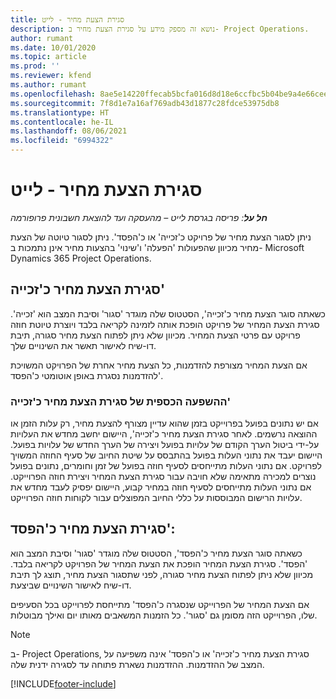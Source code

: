 ```yaml
---
title: סגירת הצעת מחיר - לייט
description: נושא זה מספק מידע על סגירת הצעת מחיר ב- Project Operations.
author: rumant
ms.date: 10/01/2020
ms.topic: article
ms.prod: ''
ms.reviewer: kfend
ms.author: rumant
ms.openlocfilehash: 8ae5e14220ffecab5bcfa016d8d18e6ccfbc5b04be9a4e66cee26f8885125d31
ms.sourcegitcommit: 7f8d1e7a16af769adb43d1877c28fdce53975db8
ms.translationtype: HT
ms.contentlocale: he-IL
ms.lasthandoff: 08/06/2021
ms.locfileid: "6994322"
---
```

# <a name="close-a-quote---lite"></a>סגירת הצעת מחיר - לייט

_**חל על**: פריסה בגרסת לייט – מהעסקה ועד להוצאת חשבונית פרופורמה_

ניתן לסגור הצעת מחיר של פרויקט כ'זכייה' או כ'הפסד'. ניתן לסגור טיוטה של הצעת מחיר מכיוון שהפעולות 'הפעלה' ו'שינוי' בהצעות מחיר אינן נתמכות ב- Microsoft Dynamics 365 Project Operations.

## <a name="close-a-quote-as-won"></a>סגירת הצעת מחיר כ'זכייה'

כשאתה סוגר הצעת מחיר כ'זכייה', הסטטוס שלה מוגדר 'סגור' וסיבת המצב הוא 'זכייה'. סגירת הצעת המחיר של פרויקט הופכת אותה לזמינה לקריאה בלבד ויוצרת טיוטת חוזה פרויקט עם פרטי הצעת המחיר. מכיוון שלא ניתן לפתוח הצעת מחיר סגורה, תיבת דו-שיח לאישור תאשר את השינויים שלך.

אם הצעת המחיר מצורפת להזדמנות, כל הצעת מחיר אחרת של הפרויקט המשויכת להזדמנות נסגרת באופן אוטומטי כ'הפסד'.

### <a name="financial-impact-of-closing-a-quote-as-won"></a>ההשפעה הכספית של סגירת הצעת מחיר כ'זכייה'

אם יש נתונים בפועל בפרוייקט בזמן שהוא עדיין מצורף להצעת מחיר, רק עלות הזמן או ההוצאה נרשמים. לאחר סגירת הצעת מחיר כ'זכייה', היישום יחשב מחדש את העלויות על-ידי ביטול הערך הקודם של עלויות בפועל ויצירה של הערך החדש של עלויות בפועל. היישום יעבד את נתוני העלות בפועל בהתבסס על שיטת החיוב של סעיף החוזה המשויך לפרויקט. אם נתוני העלות מתייחסים לסעיף חוזה בפועל של זמן וחומרים, נתונים בפועל נוצרים למכירה מתאימה שלא חויבה עבור סגירת הצעת המחיר ויצירת חוזה הפרוייקט. אם נתוני העלות מתייחסים לסעיף חוזה במחיר קבוע, היישום יפסיק לעבד מחדש את עלויות הרישום המבוססות על כללי החיוב המפוצלים עבור לקוחות חוזה הפרוייקט.

## <a name="closing-a-quote-as-lost"></a>סגירת הצעת מחיר כ'הפסד':

כשאתה סוגר הצעת מחיר כ'הפסד‬', הסטטוס שלה מוגדר 'סגור' וסיבת המצב הוא 'הפסד‬'. סגירת הצעת המחיר הופכת את הצעת המחיר של הפרויקט לקריאה בלבד. מכיוון שלא ניתן לפתוח הצעת מחיר סגורה, לפני שתסגור הצעת מחיר, תוצג לך תיבת דו-שיח לאישור השינויים שביצעת.

אם הצעת המחיר של הפרוייקט שנסגרה כ'הפסד‬' מתייחסת לפרוייקט בכל הסעיפים שלו, הפרוייקט הזה מסומן גם 'סגור'. כל הזמנות המשאבים מאותו יום ואילך מבוטלות.

> [!NOTE]
> ב- Project Operations, סגירת הצעת מחיר כ'זכייה' או כ'הפסד' אינה משפיעה על המצב של ההזדמנות. ההזדמנות נשארת פתוחה עד לסגירה ידנית שלה.


[!INCLUDE[footer-include](../../includes/footer-banner.md)]